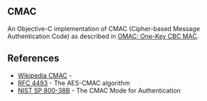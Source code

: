 ## CMAC
An Objective-C implementation of CMAC (Cipher-based Message Authentication Code) as described in [OMAC: One-Key CBC MAC](http://www.nuee.nagoya-u.ac.jp/labs/tiwata/omac/omac.html).

## References
- [Wikipedia CMAC](https://en.wikipedia.org/wiki/One-key_MAC) - 
- [RFC 4493](http://tools.ietf.org/rfc/rfc4493.txt) - The AES-CMAC algorithm
- [NIST SP 800-38B](http://csrc.nist.gov/publications/nistpubs/800-38B/SP_800-38B.pdf) - The CMAC Mode for Authentication 
